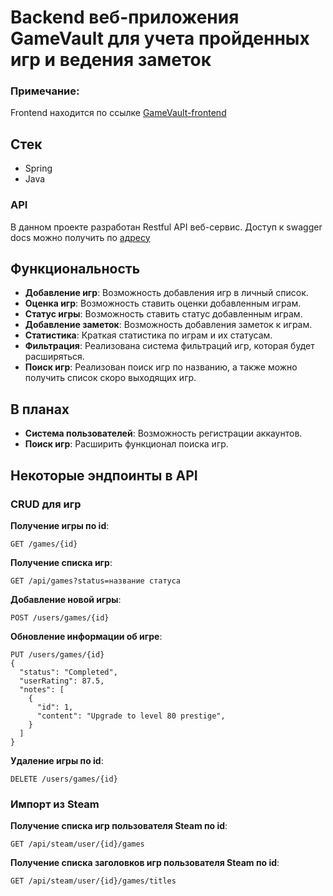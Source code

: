 # Backend веб-приложения GameVault для учета пройденных игр и ведения заметок

### Примечание:
Frontend находится по ссылке [GameVault-frontend](https://github.com/TyanVsharfe/GameVault-frontend)

## Стек
- Spring 
- Java

### API
В данном проекте разработан Restful API веб-сервис. Доступ к swagger docs можно получить по [адресу](http://localhost:8080/docs)

## Функциональность
- **Добавление игр**: Возможность добавления игр в личный список.
- **Оценка игр**: Возможность ставить оценки добавленным играм.
- **Статус игры**: Возможность ставить статус добавленным играм.
- **Добавление заметок**: Возможность добавления заметок к играм.
- **Статистика**: Краткая статистика по играм и их статусам.
- **Фильтрация**: Реализована система фильтраций игр, которая будет расширяться.
- **Поиск игр**: Реализован поиск игр по названию, а также можно получить список скоро выходящих игр.

## В планах
- **Система пользователей**: Возможность регистрации аккаунтов.
- **Поиск игр**: Расширить функционал поиска игр.

## Некоторые эндпоинты в API
### CRUD для игр
**Получение игры по id**:
  ```http
  GET /games/{id}
  ```
**Получение списка игр**:
  ```http
  GET /api/games?status=название статуса
  ```
**Добавление новой игры**:
  ```http
  POST /users/games/{id}
  ```
**Обновление информации об игре**:
  ```http
  PUT /users/games/{id}
  {
    "status": "Completed",
    "userRating": 87.5,
    "notes": [
      {
        "id": 1,
        "content": "Upgrade to level 80 prestige",
      }
    ]
  }
  ```
**Удаление игры по id**:
  ```http
  DELETE /users/games/{id}
  ```

### **Импорт из Steam**
 **Получение списка игр пользователя Steam по id**:
  ```http
  GET /api/steam/user/{id}/games
  ```
**Получение списка заголовков игр пользователя Steam по id**:
  ```http
  GET /api/steam/user/{id}/games/titles
  ```

